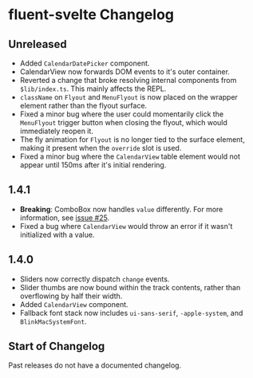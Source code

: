 # fluent-svelte Changelog

## Unreleased
- Added `CalendarDatePicker` component.
- CalendarView now forwards DOM events to it's outer container.
- Reverted a change that broke resolving internal components from `$lib/index.ts`. This mainly affects the REPL.
- `className` on `Flyout` and `MenuFlyout` is now placed on the wrapper element rather than the flyout surface.
- Fixed a minor bug where the user could momentarily click the `MenuFlyout` trigger button when closing the flyout, which would immediately reopen it.
- The fly animation for `Flyout` is no longer tied to the surface element, making it present when the `override` slot is used.
- Fixed a minor bug where the `CalendarView` table element would not appear until 150ms after it's initial rendering.

## 1.4.1
- **Breaking**: ComboBox now handles `value` differently. For more information, see [issue #25](https://github.com/Tropix126/fluent-svelte/issues/25).
- Fixed a bug where `CalendarView` would throw an error if it wasn't initialized with a value.

## 1.4.0
- Sliders now correctly dispatch `change` events.
- Slider thumbs are now bound within the track contents, rather than overflowing by half their width.
- Added `CalendarView` component.
- Fallback font stack now includes `ui-sans-serif`, `-apple-system`, and `BlinkMacSystemFont`.

## Start of Changelog
Past releases do not have a documented changelog.